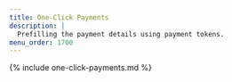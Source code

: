 ```yaml
---
title: One-Click Payments
description: |
  Prefilling the payment details using payment tokens.
menu_order: 1700
---
```


{% include one-click-payments.md %}
